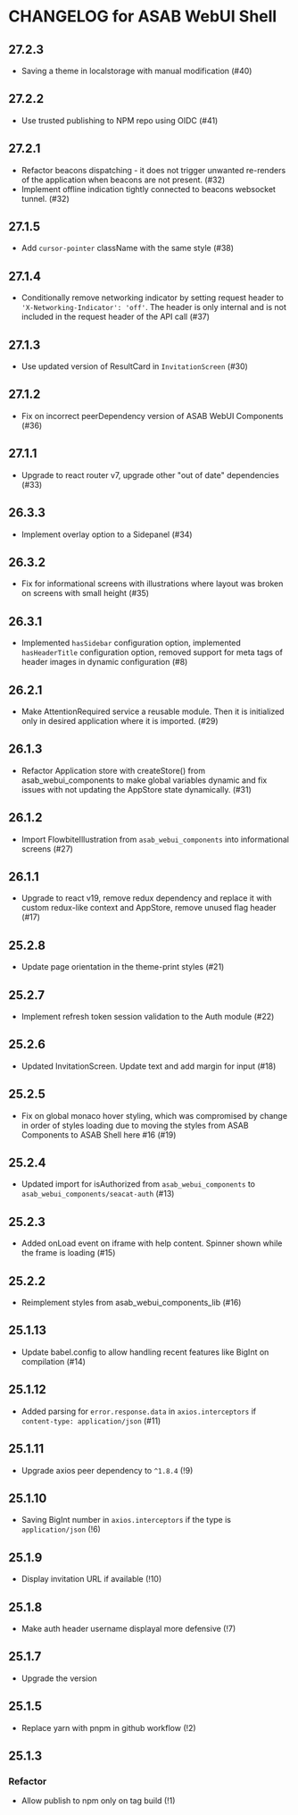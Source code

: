 # CHANGELOG for ASAB WebUI Shell

## 27.2.3

- Saving a theme in localstorage with manual modification (#40)

## 27.2.2

- Use trusted publishing to NPM repo using OIDC (#41)

## 27.2.1

- Refactor beacons dispatching - it does not trigger unwanted re-renders of the application when beacons are not present. (#32)
- Implement offline indication tightly connected to beacons websocket tunnel. (#32)

## 27.1.5

- Add `cursor-pointer` className with the same style (#38)

## 27.1.4

- Conditionally remove networking indicator by setting request header to `'X-Networking-Indicator': 'off'`. The header is only internal and is not included in the request header of the API call (#37)

## 27.1.3

- Use updated version of ResultCard in `InvitationScreen` (#30)

## 27.1.2

- Fix on incorrect peerDependency version of ASAB WebUI Components (#36)

## 27.1.1

- Upgrade to react router v7, upgrade other "out of date" dependencies (#33)

## 26.3.3

- Implement overlay option to a Sidepanel (#34)

## 26.3.2

- Fix for informational screens with illustrations where layout was broken on screens with small height (#35)

## 26.3.1

- Implemented `hasSidebar` configuration option, implemented `hasHeaderTitle` configuration option, removed support for meta tags of header images in dynamic configuration (#8)

## 26.2.1

- Make AttentionRequired service a reusable module. Then it is initialized only in desired application where it is imported. (#29)

## 26.1.3

- Refactor Application store with createStore() from asab_webui_components to make global variables dynamic and fix issues with not updating the AppStore state dynamically. (#31)

## 26.1.2

- Import FlowbiteIllustration from `asab_webui_components` into informational screens (#27)

## 26.1.1

- Upgrade to react v19, remove redux dependency and replace it with custom redux-like context and AppStore, remove unused flag header (#17)

## 25.2.8

- Update page orientation in the theme-print styles (#21)

## 25.2.7

- Implement refresh token session validation to the Auth module (#22)

## 25.2.6

- Updated InvitationScreen. Update text and add margin for input (#18)

## 25.2.5

- Fix on global monaco hover styling, which was compromised by change in order of styles loading due to moving the styles from ASAB Components to ASAB Shell here #16 (#19)

## 25.2.4

- Updated import for isAuthorized from `asab_webui_components` to `asab_webui_components/seacat-auth` (#13)

## 25.2.3

- Added onLoad event on iframe with help content. Spinner shown while the frame is loading (#15)

## 25.2.2

- Reimplement styles from asab_webui_components_lib (#16)

## 25.1.13

- Update babel.config to allow handling recent features like BigInt on compilation (#14)

## 25.1.12

- Added parsing for `error.response.data` in `axios.interceptors` if `content-type: application/json` (#11)

## 25.1.11

- Upgrade axios peer dependency to `^1.8.4` (!9)

## 25.1.10

- Saving BigInt number in `axios.interceptors` if the type is `application/json` (!6)

## 25.1.9

- Display invitation URL if available (!10)

## 25.1.8

- Make auth header username displayal more defensive (!7)

## 25.1.7

- Upgrade the version

## 25.1.5

- Replace yarn with pnpm in github workflow (!2)

## 25.1.3

### Refactor

- Allow publish to npm only on tag build (!1)
